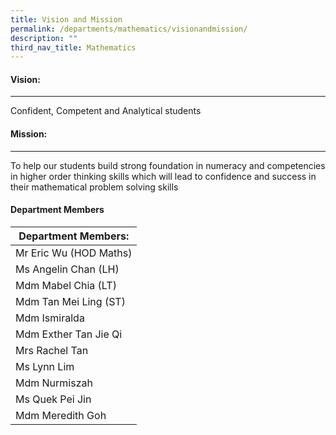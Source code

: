 ```yaml
---
title: Vision and Mission
permalink: /departments/mathematics/visionandmission/
description: ""
third_nav_title: Mathematics
---
```

#### Vision:
-------

Confident, Competent and Analytical students

#### Mission:
--------

To help our students build strong foundation in numeracy and competencies in higher order thinking skills which will lead to confidence and success in their mathematical problem solving skills

#### Department Members


| Department Members: |
|---|
| Mr Eric Wu (HOD Maths) |
| Ms Angelin Chan (LH) |
| Mdm Mabel Chia (LT) |
| Mdm Tan Mei Ling (ST) |
| Mdm Ismiralda |
| Mdm Exther Tan Jie Qi |
|  Mrs Rachel Tan |
| Ms Lynn Lim |
| Mdm Nurmiszah |
| Ms Quek Pei Jin |
| Mdm Meredith Goh |